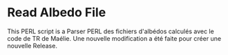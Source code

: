 # Read Albedo File

This PERL script is a
Parser PERL des fichiers d'albédos calculés avec le code de TR de Maélie.
Une nouvelle modification a été faite pour créer une nouvelle Release.


